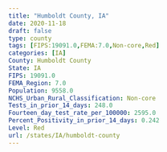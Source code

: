 ```yaml
---
title: "Humboldt County, IA"
date: 2020-11-18
draft: false
type: county
tags: [FIPS:19091.0,FEMA:7.0,Non-core,Red]
categories: [IA]
County: Humboldt County
State: IA
FIPS: 19091.0
FEMA_Region: 7.0
Population: 9558.0
NCHS_Urban_Rural_Classification: Non-core
Tests_in_prior_14_days: 248.0
Fourteen_day_test_rate_per_100000: 2595.0
Percent_Positivity_in_prior_14_days: 0.242
Level: Red
url: /states/IA/humboldt-county
---
```



